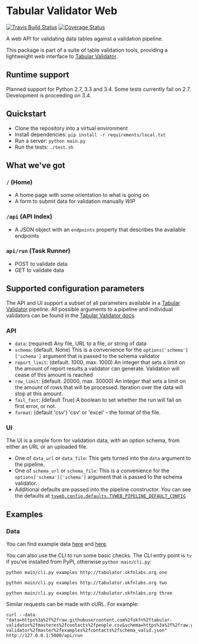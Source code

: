 # Tabular Validator Web

[![Travis Build Status](https://travis-ci.org/okfn/tabular-validator-web.svg?branch=master)](https://travis-ci.org/okfn/tabular-validator-web)
[![Coverage Status](https://coveralls.io/repos/okfn/tabular-validator-web/badge.svg)](https://coveralls.io/r/okfn/tabular-validator-web)

A web API for validating data tables against a validation pipeline.

This package is part of a suite of table validation tools, providing a lightweight web interface to [Tabular Validator](https://github.com/okfn/tabular-validator).

## Runtime support

Planned support for Python 2.7, 3.3 and 3.4. Some tests currently fail on 2.7. Development is proceeding on 3.4.

## Quickstart

* Clone the repository into a virtual environment
* Install dependencies: `pip install -r requirements/local.txt`
* Run a server: `python main.py`
* Run the tests: `./test.sh`

## What we've got

### `/` (Home)

* A home page with some orientation to what is going on
* A form to submit data for validation manually *WIP*

### `/api` (API Index)

* A JSON object with an `endpoints` property that describes the available endpoints

### `api/run` (Task Runner)

* POST to validate data
* GET to validate data

## Supported configuration parameters

The API and UI support a subset of all parameters available in a [Tabular Validator](https://github.com/okfn/tabular-validator) pipeline. All possible arguments to a pipeline and individual validators can be found in the [Tabular Validator docs](http://tabular-validator.readthedocs.org/en/latest/).

### API

* `data`: (required) Any file, URL to a file, or string of data
* `schema`: (default. None) This is a convenience for the `options['schema']['schema']` argument that is passed to the schema validator
* `report_limit`: (default. 1000, max. 1000) An integer that sets a limit on the amount of report results a validator can generate. Validation will cease of this amount is reached
* `row_limit`: (default. 20000, max. 30000) An integer that sets a limit on the amount of rows that will be processed. Iteration over the data will stop at this amount.
* `fail_fast`: (default True) A boolean to set whether the run will fail on first error, or not.
* `format`: (default 'csv') 'csv' or 'excel' - the format of the file.

### UI

The UI is a simple form for validation data, with an option schema, from either an URL or an uploaded file.

* One of `data_url` or `data_file`: This gets turned into the `data` argument to the pipeline.
* One of `schema_url` or `schema_file`: This is a convenience for the `options['schema']['schema']` argument that is passed to the schema validator.
* Additional defaults are passed into the pipeline constructor. You can see the defaults at [`tvweb.config.defaults.TVWEB_PIPELINE_DEFAULT_CONFIG`](https://github.com/okfn/tabular-validator-web/blob/master/tvweb/config/default.py)

## Examples

### Data

You can find example data [here](https://github.com/okfn/tabular-validator-web/tree/master/examples) and [here](https://github.com/okfn/tabular-validator/tree/master/examples).

You can also use the CLI to run some basic checks. The CLI entry point is `tv` if you've installed from PyPI, otherwise `python main/cli.py`:

```
python main/cli.py examples http://tabulator.okfnlabs.org one

python main/cli.py examples http://tabulator.okfnlabs.org two

python main/cli.py examples http://tabulator.okfnlabs.org three
```

Similar requests can be made with cURL. For example:

```
curl --data "data=https%3a%2f%2fraw.githubusercontent.com%2fokfn%2ftabular-validator%2fmasteres%2fcontacts%2fpeople.csv&schema=https%3a%2f%2fraw.githubusercontent.com%2fokfn%2ftabular-validator%2fmaster%2fexamples%2fcontacts%2fschema_valid.json" http://127.0.0.1:5000/api/run
```
